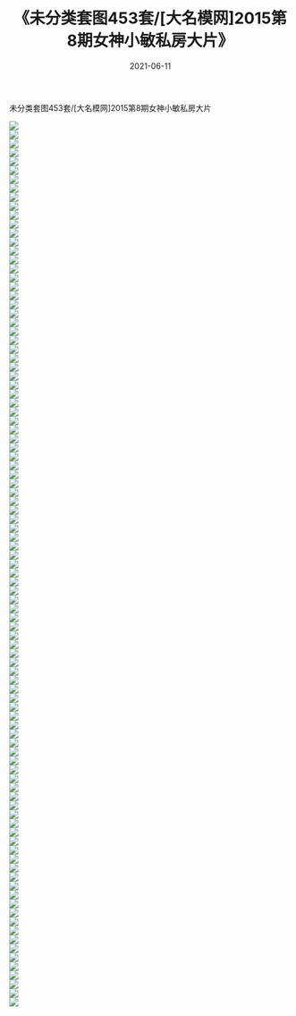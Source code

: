 ﻿---
layout: post
title:  《未分类套图453套/[大名模网]2015第8期女神小敏私房大片》
date:   2021-06-11
img: http://pic.660000.xyz/1:/网络美图/2021/未分类套图453套/[大名模网]2015第8期女神小敏私房大片/000.jpg
categories: [美女, 清纯, 唯美]
---

未分类套图453套/[大名模网]2015第8期女神小敏私房大片

 ![](http://pic.660000.xyz/1:/网络美图/2021/未分类套图453套/[大名模网]2015第8期女神小敏私房大片/001.jpg) <br>![](http://pic.660000.xyz/1:/网络美图/2021/未分类套图453套/[大名模网]2015第8期女神小敏私房大片/002.jpg) <br>![](http://pic.660000.xyz/1:/网络美图/2021/未分类套图453套/[大名模网]2015第8期女神小敏私房大片/003.jpg) <br>![](http://pic.660000.xyz/1:/网络美图/2021/未分类套图453套/[大名模网]2015第8期女神小敏私房大片/004.jpg) <br>![](http://pic.660000.xyz/1:/网络美图/2021/未分类套图453套/[大名模网]2015第8期女神小敏私房大片/005.jpg) <br>![](http://pic.660000.xyz/1:/网络美图/2021/未分类套图453套/[大名模网]2015第8期女神小敏私房大片/006.jpg) <br>![](http://pic.660000.xyz/1:/网络美图/2021/未分类套图453套/[大名模网]2015第8期女神小敏私房大片/007.jpg) <br>![](http://pic.660000.xyz/1:/网络美图/2021/未分类套图453套/[大名模网]2015第8期女神小敏私房大片/008.jpg) <br>![](http://pic.660000.xyz/1:/网络美图/2021/未分类套图453套/[大名模网]2015第8期女神小敏私房大片/009.jpg) <br>![](http://pic.660000.xyz/1:/网络美图/2021/未分类套图453套/[大名模网]2015第8期女神小敏私房大片/010.jpg) <br>![](http://pic.660000.xyz/1:/网络美图/2021/未分类套图453套/[大名模网]2015第8期女神小敏私房大片/011.jpg) <br>![](http://pic.660000.xyz/1:/网络美图/2021/未分类套图453套/[大名模网]2015第8期女神小敏私房大片/012.jpg) <br>![](http://pic.660000.xyz/1:/网络美图/2021/未分类套图453套/[大名模网]2015第8期女神小敏私房大片/013.jpg) <br>![](http://pic.660000.xyz/1:/网络美图/2021/未分类套图453套/[大名模网]2015第8期女神小敏私房大片/014.jpg) <br>![](http://pic.660000.xyz/1:/网络美图/2021/未分类套图453套/[大名模网]2015第8期女神小敏私房大片/015.jpg) <br>![](http://pic.660000.xyz/1:/网络美图/2021/未分类套图453套/[大名模网]2015第8期女神小敏私房大片/016.jpg) <br>![](http://pic.660000.xyz/1:/网络美图/2021/未分类套图453套/[大名模网]2015第8期女神小敏私房大片/017.jpg) <br>![](http://pic.660000.xyz/1:/网络美图/2021/未分类套图453套/[大名模网]2015第8期女神小敏私房大片/018.jpg) <br>![](http://pic.660000.xyz/1:/网络美图/2021/未分类套图453套/[大名模网]2015第8期女神小敏私房大片/019.jpg) <br>![](http://pic.660000.xyz/1:/网络美图/2021/未分类套图453套/[大名模网]2015第8期女神小敏私房大片/020.jpg) <br>![](http://pic.660000.xyz/1:/网络美图/2021/未分类套图453套/[大名模网]2015第8期女神小敏私房大片/021.jpg) <br>![](http://pic.660000.xyz/1:/网络美图/2021/未分类套图453套/[大名模网]2015第8期女神小敏私房大片/022.jpg) <br>![](http://pic.660000.xyz/1:/网络美图/2021/未分类套图453套/[大名模网]2015第8期女神小敏私房大片/023.jpg) <br>![](http://pic.660000.xyz/1:/网络美图/2021/未分类套图453套/[大名模网]2015第8期女神小敏私房大片/024.jpg) <br>![](http://pic.660000.xyz/1:/网络美图/2021/未分类套图453套/[大名模网]2015第8期女神小敏私房大片/025.jpg) <br>![](http://pic.660000.xyz/1:/网络美图/2021/未分类套图453套/[大名模网]2015第8期女神小敏私房大片/026.jpg) <br>![](http://pic.660000.xyz/1:/网络美图/2021/未分类套图453套/[大名模网]2015第8期女神小敏私房大片/027.jpg) <br>![](http://pic.660000.xyz/1:/网络美图/2021/未分类套图453套/[大名模网]2015第8期女神小敏私房大片/028.jpg) <br>![](http://pic.660000.xyz/1:/网络美图/2021/未分类套图453套/[大名模网]2015第8期女神小敏私房大片/029.jpg) <br>![](http://pic.660000.xyz/1:/网络美图/2021/未分类套图453套/[大名模网]2015第8期女神小敏私房大片/030.jpg) <br>![](http://pic.660000.xyz/1:/网络美图/2021/未分类套图453套/[大名模网]2015第8期女神小敏私房大片/031.jpg) <br>![](http://pic.660000.xyz/1:/网络美图/2021/未分类套图453套/[大名模网]2015第8期女神小敏私房大片/032.jpg) <br>![](http://pic.660000.xyz/1:/网络美图/2021/未分类套图453套/[大名模网]2015第8期女神小敏私房大片/033.jpg) <br>![](http://pic.660000.xyz/1:/网络美图/2021/未分类套图453套/[大名模网]2015第8期女神小敏私房大片/034.jpg) <br>![](http://pic.660000.xyz/1:/网络美图/2021/未分类套图453套/[大名模网]2015第8期女神小敏私房大片/035.jpg) <br>![](http://pic.660000.xyz/1:/网络美图/2021/未分类套图453套/[大名模网]2015第8期女神小敏私房大片/036.jpg) <br>![](http://pic.660000.xyz/1:/网络美图/2021/未分类套图453套/[大名模网]2015第8期女神小敏私房大片/037.jpg) <br>![](http://pic.660000.xyz/1:/网络美图/2021/未分类套图453套/[大名模网]2015第8期女神小敏私房大片/038.jpg) <br>![](http://pic.660000.xyz/1:/网络美图/2021/未分类套图453套/[大名模网]2015第8期女神小敏私房大片/039.jpg) <br>![](http://pic.660000.xyz/1:/网络美图/2021/未分类套图453套/[大名模网]2015第8期女神小敏私房大片/040.jpg) <br>![](http://pic.660000.xyz/1:/网络美图/2021/未分类套图453套/[大名模网]2015第8期女神小敏私房大片/041.jpg) <br>![](http://pic.660000.xyz/1:/网络美图/2021/未分类套图453套/[大名模网]2015第8期女神小敏私房大片/042.jpg) <br>![](http://pic.660000.xyz/1:/网络美图/2021/未分类套图453套/[大名模网]2015第8期女神小敏私房大片/043.jpg) <br>![](http://pic.660000.xyz/1:/网络美图/2021/未分类套图453套/[大名模网]2015第8期女神小敏私房大片/044.jpg) <br>![](http://pic.660000.xyz/1:/网络美图/2021/未分类套图453套/[大名模网]2015第8期女神小敏私房大片/045.jpg) <br>![](http://pic.660000.xyz/1:/网络美图/2021/未分类套图453套/[大名模网]2015第8期女神小敏私房大片/046.jpg) <br>![](http://pic.660000.xyz/1:/网络美图/2021/未分类套图453套/[大名模网]2015第8期女神小敏私房大片/047.jpg) <br>![](http://pic.660000.xyz/1:/网络美图/2021/未分类套图453套/[大名模网]2015第8期女神小敏私房大片/048.jpg) <br>![](http://pic.660000.xyz/1:/网络美图/2021/未分类套图453套/[大名模网]2015第8期女神小敏私房大片/049.jpg) <br>![](http://pic.660000.xyz/1:/网络美图/2021/未分类套图453套/[大名模网]2015第8期女神小敏私房大片/050.jpg) <br>![](http://pic.660000.xyz/1:/网络美图/2021/未分类套图453套/[大名模网]2015第8期女神小敏私房大片/051.jpg) <br>![](http://pic.660000.xyz/1:/网络美图/2021/未分类套图453套/[大名模网]2015第8期女神小敏私房大片/052.jpg) <br>![](http://pic.660000.xyz/1:/网络美图/2021/未分类套图453套/[大名模网]2015第8期女神小敏私房大片/053.jpg) <br>![](http://pic.660000.xyz/1:/网络美图/2021/未分类套图453套/[大名模网]2015第8期女神小敏私房大片/054.jpg) <br>![](http://pic.660000.xyz/1:/网络美图/2021/未分类套图453套/[大名模网]2015第8期女神小敏私房大片/055.jpg) <br>![](http://pic.660000.xyz/1:/网络美图/2021/未分类套图453套/[大名模网]2015第8期女神小敏私房大片/056.jpg) <br>![](http://pic.660000.xyz/1:/网络美图/2021/未分类套图453套/[大名模网]2015第8期女神小敏私房大片/057.jpg) <br>![](http://pic.660000.xyz/1:/网络美图/2021/未分类套图453套/[大名模网]2015第8期女神小敏私房大片/058.jpg) <br>![](http://pic.660000.xyz/1:/网络美图/2021/未分类套图453套/[大名模网]2015第8期女神小敏私房大片/059.jpg) <br>![](http://pic.660000.xyz/1:/网络美图/2021/未分类套图453套/[大名模网]2015第8期女神小敏私房大片/060.jpg) <br>![](http://pic.660000.xyz/1:/网络美图/2021/未分类套图453套/[大名模网]2015第8期女神小敏私房大片/061.jpg) <br>![](http://pic.660000.xyz/1:/网络美图/2021/未分类套图453套/[大名模网]2015第8期女神小敏私房大片/062.jpg) <br>![](http://pic.660000.xyz/1:/网络美图/2021/未分类套图453套/[大名模网]2015第8期女神小敏私房大片/063.jpg) <br>![](http://pic.660000.xyz/1:/网络美图/2021/未分类套图453套/[大名模网]2015第8期女神小敏私房大片/064.jpg) <br>![](http://pic.660000.xyz/1:/网络美图/2021/未分类套图453套/[大名模网]2015第8期女神小敏私房大片/065.jpg) <br>![](http://pic.660000.xyz/1:/网络美图/2021/未分类套图453套/[大名模网]2015第8期女神小敏私房大片/066.jpg) <br>![](http://pic.660000.xyz/1:/网络美图/2021/未分类套图453套/[大名模网]2015第8期女神小敏私房大片/067.jpg) <br>![](http://pic.660000.xyz/1:/网络美图/2021/未分类套图453套/[大名模网]2015第8期女神小敏私房大片/068.jpg) <br>![](http://pic.660000.xyz/1:/网络美图/2021/未分类套图453套/[大名模网]2015第8期女神小敏私房大片/069.jpg) <br>![](http://pic.660000.xyz/1:/网络美图/2021/未分类套图453套/[大名模网]2015第8期女神小敏私房大片/070.jpg) <br>![](http://pic.660000.xyz/1:/网络美图/2021/未分类套图453套/[大名模网]2015第8期女神小敏私房大片/071.jpg) <br>![](http://pic.660000.xyz/1:/网络美图/2021/未分类套图453套/[大名模网]2015第8期女神小敏私房大片/072.jpg) <br>![](http://pic.660000.xyz/1:/网络美图/2021/未分类套图453套/[大名模网]2015第8期女神小敏私房大片/073.jpg) <br>![](http://pic.660000.xyz/1:/网络美图/2021/未分类套图453套/[大名模网]2015第8期女神小敏私房大片/074.jpg) <br>![](http://pic.660000.xyz/1:/网络美图/2021/未分类套图453套/[大名模网]2015第8期女神小敏私房大片/075.jpg) <br>![](http://pic.660000.xyz/1:/网络美图/2021/未分类套图453套/[大名模网]2015第8期女神小敏私房大片/076.jpg) <br>![](http://pic.660000.xyz/1:/网络美图/2021/未分类套图453套/[大名模网]2015第8期女神小敏私房大片/077.jpg) <br>![](http://pic.660000.xyz/1:/网络美图/2021/未分类套图453套/[大名模网]2015第8期女神小敏私房大片/078.jpg) <br>![](http://pic.660000.xyz/1:/网络美图/2021/未分类套图453套/[大名模网]2015第8期女神小敏私房大片/079.jpg) <br>![](http://pic.660000.xyz/1:/网络美图/2021/未分类套图453套/[大名模网]2015第8期女神小敏私房大片/080.jpg) <br>![](http://pic.660000.xyz/1:/网络美图/2021/未分类套图453套/[大名模网]2015第8期女神小敏私房大片/081.jpg) <br>![](http://pic.660000.xyz/1:/网络美图/2021/未分类套图453套/[大名模网]2015第8期女神小敏私房大片/082.jpg) <br>![](http://pic.660000.xyz/1:/网络美图/2021/未分类套图453套/[大名模网]2015第8期女神小敏私房大片/083.jpg) <br>![](http://pic.660000.xyz/1:/网络美图/2021/未分类套图453套/[大名模网]2015第8期女神小敏私房大片/084.jpg) <br>![](http://pic.660000.xyz/1:/网络美图/2021/未分类套图453套/[大名模网]2015第8期女神小敏私房大片/085.jpg) <br>![](http://pic.660000.xyz/1:/网络美图/2021/未分类套图453套/[大名模网]2015第8期女神小敏私房大片/086.jpg) <br>![](http://pic.660000.xyz/1:/网络美图/2021/未分类套图453套/[大名模网]2015第8期女神小敏私房大片/087.jpg) <br>![](http://pic.660000.xyz/1:/网络美图/2021/未分类套图453套/[大名模网]2015第8期女神小敏私房大片/088.jpg) <br>![](http://pic.660000.xyz/1:/网络美图/2021/未分类套图453套/[大名模网]2015第8期女神小敏私房大片/089.jpg) <br>![](http://pic.660000.xyz/1:/网络美图/2021/未分类套图453套/[大名模网]2015第8期女神小敏私房大片/090.jpg) <br>![](http://pic.660000.xyz/1:/网络美图/2021/未分类套图453套/[大名模网]2015第8期女神小敏私房大片/091.jpg) <br>![](http://pic.660000.xyz/1:/网络美图/2021/未分类套图453套/[大名模网]2015第8期女神小敏私房大片/092.jpg) <br>![](http://pic.660000.xyz/1:/网络美图/2021/未分类套图453套/[大名模网]2015第8期女神小敏私房大片/093.jpg) <br>![](http://pic.660000.xyz/1:/网络美图/2021/未分类套图453套/[大名模网]2015第8期女神小敏私房大片/094.jpg) <br>![](http://pic.660000.xyz/1:/网络美图/2021/未分类套图453套/[大名模网]2015第8期女神小敏私房大片/095.jpg) <br>![](http://pic.660000.xyz/1:/网络美图/2021/未分类套图453套/[大名模网]2015第8期女神小敏私房大片/096.jpg) <br>![](http://pic.660000.xyz/1:/网络美图/2021/未分类套图453套/[大名模网]2015第8期女神小敏私房大片/097.jpg) <br>![](http://pic.660000.xyz/1:/网络美图/2021/未分类套图453套/[大名模网]2015第8期女神小敏私房大片/098.jpg) <br>![](http://pic.660000.xyz/1:/网络美图/2021/未分类套图453套/[大名模网]2015第8期女神小敏私房大片/099.jpg) <br>